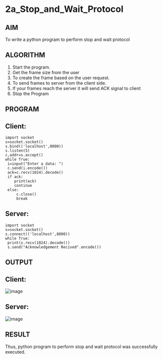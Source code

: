 # 2a_Stop_and_Wait_Protocol
## AIM 
To write a python program to perform stop and wait protocol
## ALGORITHM
1. Start the program.
2. Get the frame size from the user
3. To create the frame based on the user request.
4. To send frames to server from the client side.
5. If your frames reach the server it will send ACK signal to client
6. Stop the Program
## PROGRAM
## Client:
```
import socket
s=socket.socket()
s.bind(('localhost',8000)) 
s.listen(5)
c,addr=s.accept()
while True:
 i=input("Enter a data: ")
 c.send(i.encode())
 ack=c.recv(1024).decode()
 if ack:
    print(ack)
    continue
 else:
     c.close()
     break
```
## Server:
```
import socket
s=socket.socket()
s.connect(('localhost',8000))
while True:
 print(s.recv(1024).decode())
 s.send("Acknowledgement Recived".encode())
```
## OUTPUT
## Client:
![image](https://github.com/hindhujanaki/2a_Stop_and_Wait_Protocol/assets/148514666/fde1042a-74a4-4757-a74a-d0c860e6f038)
## Server:
![image](https://github.com/hindhujanaki/2a_Stop_and_Wait_Protocol/assets/148514666/94935184-3965-4d8f-8b7b-2487f4fe2976)

## RESULT
Thus, python program to perform stop and wait protocol was successfully executed.
